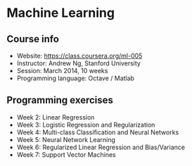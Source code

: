 Machine Learning 
=============

Course info
-------
* Website: https://class.coursera.org/ml-005
* Instructor: Andrew Ng, Stanford University
* Session: March 2014, 10 weeks
* Programming language: Octave / Matlab

Programming exercises
-------
* Week 2: Linear Regression 
* Week 3: Logistic Regression and Regularization
* Week 4: Multi-class Classification and Neural Networks
* Week 5: Neural Network Learning
* Week 6: Regularized Linear Regression and Bias/Variance
* Week 7: Support Vector Machines